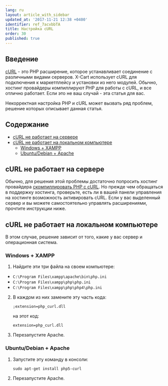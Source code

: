```yaml
---
lang: ru
layout: article_with_sidebar
updated_at: '2017-11-21 12:38 +0400'
identifier: ref_7acvbbTA
title: Настройка cURL
order: 30
published: true
---
```

## Введение

[cURL](http://php.net/manual/ru/intro.curl.php) - это PHP расширение, которое устанавливает соединение с различными видами серверов. X-Cart использует cURL для подключения к маркетплейсу и установки из него модулей. Обычно, хостинг провайдеры компиллируют PHP для работы с cURL, и все отлично работает. Если это не ваш случай - эта статья для вас. 

Некорректная настройка PHP и cURL может вызвать ряд проблем, решение которых описывает данная статья.

## Содержание

*   [cURL не работает на сервере](#curl-не-работает-на-сервере)
*   [cURL не работает на локальном компьютере](#curl-не-работает-на-локальном-компьютере)
    *   [Windows + XAMPP](#windows--xampp)
    *   [Ubuntu/Debian + Apache](#ubuntudebian--apache)
    
## cURL не работает на сервере

Обычно, для решения этой проблемы достаточно попросить хостинг провайдера [скомпиллировать PHP с cURL](http://php.net/manual/ru/curl.installation.php). Но прежде чем обращаться в поддержку хостинга, проверьте, есть ли в вашей панели управления на хостинге возможность активировать cURL. Если у вас выделенный сервер и вы можете самостоятельно управлять расширениями, прочтите инструкции ниже.

## cURL не работает на локальном компьютере

В этом случае, решение зависит от того, какие у вас сервер и операционная система.

### Windows + XAMPP

1. Найдите эти три файла на своем компьютере:

  - `C:\Program Files\xampp\apache\bin\php.ini`
  - `C:\Program Files\xampp\php\php.ini`
  - `C:\Program Files\xampp\php\php4\php.ini`

2. В каждом из них замените эту часть кода:

   ```
   ;extension=php_curl.dll
   ```
    
   на этот код:
    
   ```
   extension=php_curl.dll
   ```

3. Перезапустите Apache.

### Ubuntu/Debian + Apache

1. Запустите эту команду в консоли:

   ```
   sudo apt-get install php5-curl
   ```
       
2. Перезапустите Apache.
